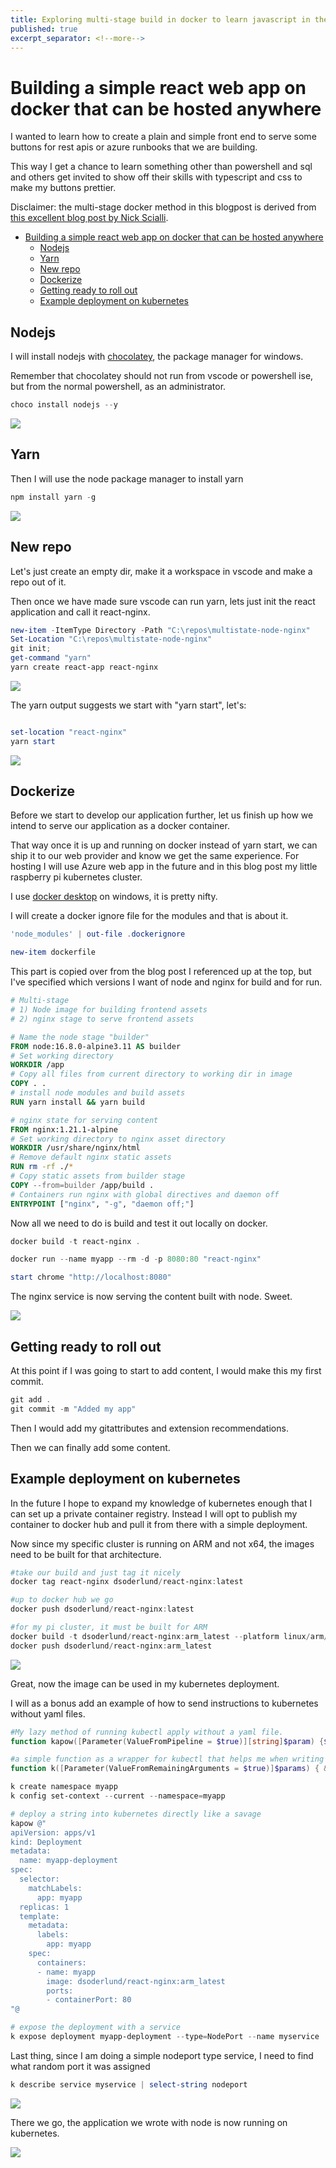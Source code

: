 ```yaml
---
title: Exploring multi-stage build in docker to learn javascript in the future
published: true
excerpt_separator: <!--more-->
---
```


# Building a simple react web app on docker that can be hosted anywhere

I wanted to learn how to create a plain and simple front end to serve some buttons for rest apis or azure runbooks that we are building.

This way I get a chance to learn something other than powershell and sql and others get invited to show off their skills with typescript and css to make my buttons prettier.

<!--more-->

Disclaimer: the multi-stage docker method in this blogpost is derived from [this excellent blog post by Nick Scialli](https://typeofnan.dev/how-to-serve-a-react-app-with-nginx-in-docker/).

- [Building a simple react web app on docker that can be hosted anywhere](#building-a-simple-react-web-app-on-docker-that-can-be-hosted-anywhere)
  - [Nodejs](#nodejs)
  - [Yarn](#yarn)
  - [New repo](#new-repo)
  - [Dockerize](#dockerize)
  - [Getting ready to roll out](#getting-ready-to-roll-out)
  - [Example deployment on kubernetes](#example-deployment-on-kubernetes)

## Nodejs

I will install nodejs with [chocolatey](https://chocolatey.org/install), the package manager for windows.

Remember that chocolatey should not run from vscode or powershell ise, but from the normal powershell, as an administrator.

``` powershell
choco install nodejs --y
```


![](../assets/react-nginx-chocolatey.png)

## Yarn

Then I will use the node package manager to install yarn

``` powershell
npm install yarn -g
```

![](../assets/react-nginx-yarn.png)

## New repo

Let's just create an empty dir, make it a workspace in vscode and make a repo out of it.

Then once we have made sure vscode can run yarn, lets just init the react application and call it react-nginx.

``` powershell
new-item -ItemType Directory -Path "C:\repos\multistate-node-nginx"
Set-Location "C:\repos\multistate-node-nginx"
git init;
get-command "yarn"
yarn create react-app react-nginx
```

![](../assets/react-nginx-reactapp.png)

The yarn output suggests we start with "yarn start", let's:

``` powershell

set-location "react-nginx" 
yarn start

```

![](../assets/react-nginx-firststart.png)

## Dockerize

Before we start to develop our application further, let us finish up how we intend to serve our application as a docker container.

That way once it is up and running on docker instead of yarn start, we can ship it to our web provider and know we get the same experience. For hosting I will use Azure web app in the future and in this blog post my little raspberry pi kubernetes cluster.

I use [docker desktop](https://www.docker.com/products/docker-desktop) on windows, it is pretty nifty.

I will create a docker ignore file for the modules and that is about it.

``` powershell
'node_modules' | out-file .dockerignore

new-item dockerfile
```

This part is copied over from the blog post I referenced up at the top, but I've specified which versions I want of node and nginx for build and for run.

``` dockerfile
# Multi-stage
# 1) Node image for building frontend assets
# 2) nginx stage to serve frontend assets

# Name the node stage "builder"
FROM node:16.8.0-alpine3.11 AS builder
# Set working directory
WORKDIR /app
# Copy all files from current directory to working dir in image
COPY . .
# install node modules and build assets
RUN yarn install && yarn build

# nginx state for serving content
FROM nginx:1.21.1-alpine
# Set working directory to nginx asset directory
WORKDIR /usr/share/nginx/html
# Remove default nginx static assets
RUN rm -rf ./*
# Copy static assets from builder stage
COPY --from=builder /app/build .
# Containers run nginx with global directives and daemon off
ENTRYPOINT ["nginx", "-g", "daemon off;"]

```

Now all we need to do is build and test it out locally on docker.

``` powershell
docker build -t react-nginx .

docker run --name myapp --rm -d -p 8080:80 "react-nginx"

start chrome "http://localhost:8080"
```
The nginx service is now serving the content built with node. Sweet.

![](../assets/react-nginx-secondstart.png)

## Getting ready to roll out

At this point if I was going to start to add content, I would make this my first commit.

``` powershell
git add .
git commit -m "Added my app"
```

Then I would add my gitattributes and extension recommendations.

Then we can finally add some content.

## Example deployment on kubernetes

In the future I hope to expand my knowledge of kubernetes enough that I can set up a private container registry. Instead I will opt to publish my container to docker hub and pull it from there with a simple deployment.

Now since my specific cluster is running on ARM and not x64, the images need to be built for that architecture.

``` powershell
#take our build and just tag it nicely
docker tag react-nginx dsoderlund/react-nginx:latest

#up to docker hub we go
docker push dsoderlund/react-nginx:latest

#for my pi cluster, it must be built for ARM
docker build -t dsoderlund/react-nginx:arm_latest --platform linux/arm/v8 .
docker push dsoderlund/react-nginx:arm_latest

```

![](../assets/react-nginx-docker-push.png)

Great, now the image can be used in my kubernetes deployment.

I will as a bonus add an example of how to send instructions to kubernetes without yaml files.

``` powershell
#My lazy method of running kubectl apply without a yaml file.
function kapow([Parameter(ValueFromPipeline = $true)][string]$param) {$tf=New-TemporaryFile; $param|out-file $tf; & kubectl apply --recursive -f $tf; rm $tf }

#a simple function as a wrapper for kubectl that helps me when writing a lot of kubectl commands.
function k([Parameter(ValueFromRemainingArguments = $true)]$params) { & kubectl $params }

k create namespace myapp
k config set-context --current --namespace=myapp

# deploy a string into kubernetes directly like a savage
kapow @"
apiVersion: apps/v1
kind: Deployment
metadata:
  name: myapp-deployment
spec:
  selector:
    matchLabels:
      app: myapp
  replicas: 1
  template:
    metadata:
      labels:
        app: myapp
    spec:
      containers:
      - name: myapp
        image: dsoderlund/react-nginx:arm_latest
        ports:
        - containerPort: 80
"@

# expose the deployment with a service
k expose deployment myapp-deployment --type=NodePort --name myservice

```

Last thing, since I am doing a simple nodeport type service, I need to find what random port it was assigned

``` powershell
k describe service myservice | select-string nodeport
```

![](../assets/react-nginx-whatsmyport.png)

There we go, the application we wrote with node is now running on kubernetes.

![](../assets/react-nginx-thirdstart.png)

